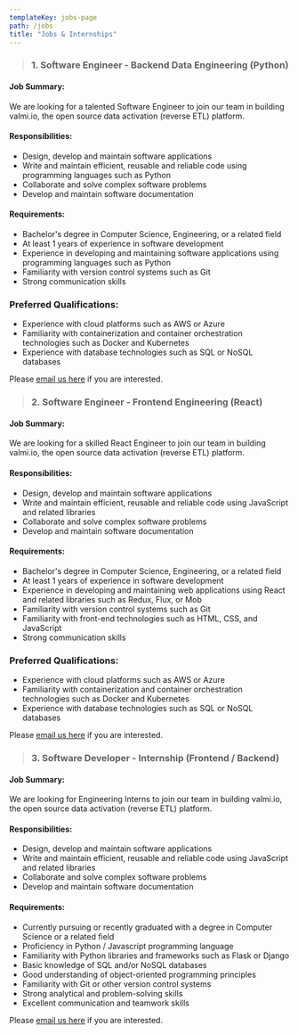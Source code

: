 ```yaml
---
templateKey: jobs-page
path: /jobs
title: "Jobs & Internships"
---
```


> ### 1. Software Engineer - Backend Data Engineering (Python)
<!-- (https://www.linkedin.com/jobs/view/2390000002/) -->

#### Job Summary:
We are looking for a talented Software Engineer to join our team in building valmi.io, the open source data activation (reverse ETL) platform. 

#### Responsibilities:

- Design, develop and maintain software applications
- Write and maintain efficient, reusable and reliable code using programming languages such as  Python
- Collaborate and solve complex software problems
- Develop and maintain software documentation

#### Requirements:

- Bachelor's degree in Computer Science, Engineering, or a related field
- At least 1 years of experience in software development
- Experience in developing and maintaining software applications using programming languages such as Python
- Familiarity with version control systems such as Git
- Strong communication skills

### Preferred Qualifications:

- Experience with cloud platforms such as AWS or Azure
- Familiarity with containerization and container orchestration technologies such as Docker and Kubernetes
- Experience with database technologies such as SQL or NoSQL databases

Please [email us here](/contact) if you are interested.



> ### 2. Software Engineer - Frontend Engineering (React)
<!-- (https://www.linkedin.com/jobs/view/2390000002/) -->

#### Job Summary:
We are looking for a skilled React Engineer to join our team in building valmi.io, the open source data activation (reverse ETL) platform. 

#### Responsibilities:

- Design, develop and maintain software applications
- Write and maintain efficient, reusable and reliable code using JavaScript and related libraries
- Collaborate and solve complex software problems
- Develop and maintain software documentation

#### Requirements:

- Bachelor's degree in Computer Science, Engineering, or a related field
- At least 1 years of experience in software development
- Experience in developing and maintaining web applications using React and related libraries such as Redux, Flux, or Mob
- Familiarity with version control systems such as Git
- Familiarity with front-end technologies such as HTML, CSS, and JavaScript
- Strong communication skills

### Preferred Qualifications:

- Experience with cloud platforms such as AWS or Azure
- Familiarity with containerization and container orchestration technologies such as Docker and Kubernetes
- Experience with database technologies such as SQL or NoSQL databases

Please [email us here](/contact) if you are interested.


> ### 3. Software Developer - Internship (Frontend / Backend)
<!-- (https://www.linkedin.com/jobs/view/2390000002/) -->

#### Job Summary:
We are looking for Engineering Interns to join our team in building valmi.io, the open source data activation (reverse ETL) platform. 

#### Responsibilities:

- Design, develop and maintain software applications
- Write and maintain efficient, reusable and reliable code using JavaScript and related libraries
- Collaborate and solve complex software problems
- Develop and maintain software documentation

#### Requirements:

- Currently pursuing or recently graduated with a degree in Computer Science or a related field
- Proficiency in Python / Javascript programming language
- Familiarity with Python libraries and frameworks such as Flask or Django
- Basic knowledge of SQL and/or NoSQL databases
- Good understanding of object-oriented programming principles
- Familiarity with Git or other version control systems
- Strong analytical and problem-solving skills
- Excellent communication and teamwork skills
 
Please [email us here](/contact) if you are interested.
